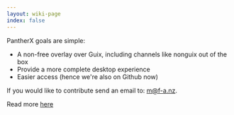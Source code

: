 ```yaml
---
layout: wiki-page
index: false
---
```


PantherX goals are simple:

- A non-free overlay over Guix, including channels like nonguix out of the box
- Provide a more complete desktop experience
- Easier access (hence we're also on Github now)


If you would like to contribute send an email to: [m@f-a.nz](mailto:m@f-a.nz).

Read more [here](https://github.com/PantherXOS/planning#contributors)

